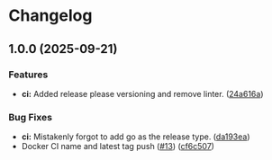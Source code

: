 # Changelog

## 1.0.0 (2025-09-21)


### Features

* **ci:** Added release please versioning and remove linter. ([24a616a](https://github.com/defoeam/Herd/commit/24a616a50e2e5533a57fdb7faa37d0471638c26f))


### Bug Fixes

* **ci:** Mistakenly forgot to add go as the release type. ([da193ea](https://github.com/defoeam/Herd/commit/da193ea49b86de2013f6d0f4707a0379cd416a72))
* Docker CI name and latest tag push ([#13](https://github.com/defoeam/Herd/issues/13)) ([cf6c507](https://github.com/defoeam/Herd/commit/cf6c507a7f19129dbac868aeb78afbb98bcbf03f))
